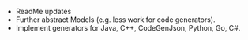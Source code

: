 * ReadMe updates
* Further abstract Models (e.g. less work for code generators).
* Implement generators for Java, C++, CodeGenJson, Python, Go, C#.
